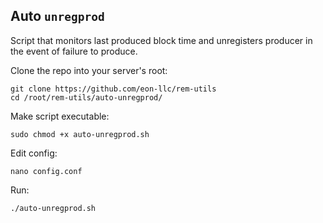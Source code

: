 ## Auto `unregprod`
Script that monitors last produced block time and unregisters producer in the event of failure to produce.

Clone the repo into your server's root:
```
git clone https://github.com/eon-llc/rem-utils
cd /root/rem-utils/auto-unregprod/
```

Make script executable:
```
sudo chmod +x auto-unregprod.sh
```

Edit config:
```
nano config.conf
```

Run:
```
./auto-unregprod.sh
```